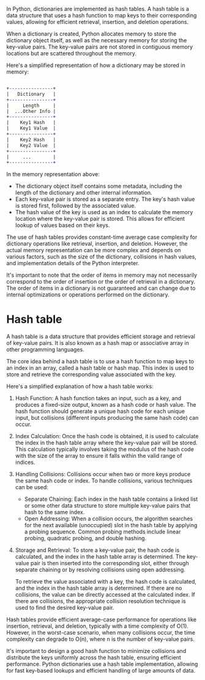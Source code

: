 In Python, dictionaries are implemented as hash tables. A hash table is a data structure that uses a hash function to map keys to their corresponding values, allowing for efficient retrieval, insertion, and deletion operations.

When a dictionary is created, Python allocates memory to store the dictionary object itself, as well as the necessary memory for storing the key-value pairs. The key-value pairs are not stored in contiguous memory locations but are scattered throughout the memory.

Here's a simplified representation of how a dictionary may be stored in memory:

```diff

+----------------+
|   Dictionary   |
+----------------+
|     Length     |
|  ...Other Info |
+----------------+
|    Key1 Hash   |
|    Key1 Value  |
+----------------+
|    Key2 Hash   |
|    Key2 Value  |
+----------------+
|     ...        |
+----------------+
```



In the memory representation above:
- The dictionary object itself contains some metadata, including the length of the dictionary and other internal information.
- Each key-value pair is stored as a separate entry. The key's hash value is stored first, followed by the associated value.
- The hash value of the key is used as an index to calculate the memory location where the key-value pair is stored. This allows for efficient lookup of values based on their keys.

The use of hash tables provides constant-time average case complexity for dictionary operations like retrieval, insertion, and deletion. However, the actual memory representation can be more complex and depends on various factors, such as the size of the dictionary, collisions in hash values, and implementation details of the Python interpreter.

It's important to note that the order of items in memory may not necessarily correspond to the order of insertion or the order of retrieval in a dictionary. The order of items in a dictionary is not guaranteed and can change due to internal optimizations or operations performed on the dictionary.

# Hash table
A hash table is a data structure that provides efficient storage and retrieval of key-value pairs. It is also known as a hash map or associative array in other programming languages.

The core idea behind a hash table is to use a hash function to map keys to an index in an array, called a hash table or hash map. This index is used to store and retrieve the corresponding value associated with the key.

Here's a simplified explanation of how a hash table works:

1. Hash Function:
   A hash function takes an input, such as a key, and produces a fixed-size output, known as a hash code or hash value. The hash function should generate a unique hash code for each unique input, but collisions (different inputs producing the same hash code) can occur.

2. Index Calculation:
   Once the hash code is obtained, it is used to calculate the index in the hash table array where the key-value pair will be stored. This calculation typically involves taking the modulus of the hash code with the size of the array to ensure it falls within the valid range of indices.

3. Handling Collisions:
   Collisions occur when two or more keys produce the same hash code or index. To handle collisions, various techniques can be used:
   - Separate Chaining: Each index in the hash table contains a linked list or some other data structure to store multiple key-value pairs that hash to the same index.
   - Open Addressing: When a collision occurs, the algorithm searches for the next available (unoccupied) slot in the hash table by applying a probing sequence. Common probing methods include linear probing, quadratic probing, and double hashing.

4. Storage and Retrieval:
   To store a key-value pair, the hash code is calculated, and the index in the hash table array is determined. The key-value pair is then inserted into the corresponding slot, either through separate chaining or by resolving collisions using open addressing.

   To retrieve the value associated with a key, the hash code is calculated, and the index in the hash table array is determined. If there are no collisions, the value can be directly accessed at the calculated index. If there are collisions, the appropriate collision resolution technique is used to find the desired key-value pair.

Hash tables provide efficient average-case performance for operations like insertion, retrieval, and deletion, typically with a time complexity of O(1). However, in the worst-case scenario, when many collisions occur, the time complexity can degrade to O(n), where n is the number of key-value pairs.

It's important to design a good hash function to minimize collisions and distribute the keys uniformly across the hash table, ensuring efficient performance. Python dictionaries use a hash table implementation, allowing for fast key-based lookups and efficient handling of large amounts of data.